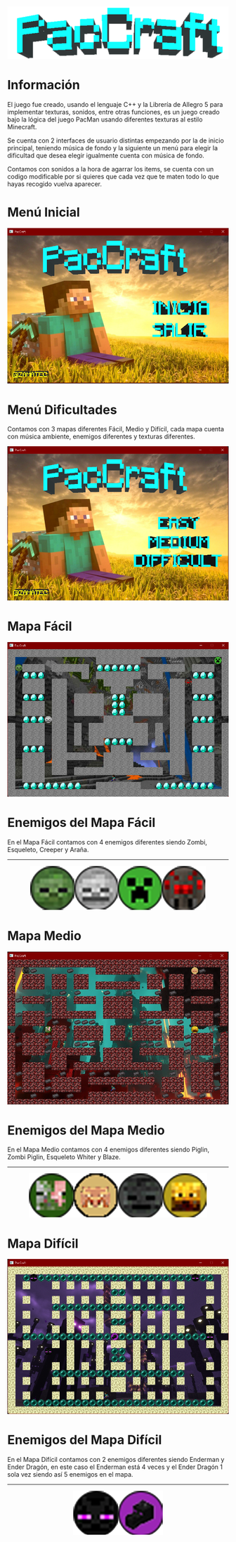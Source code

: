 <p align="center"><img src="PacCraft5/info/paccraft.png" alt="paccraft" height="120px"></p>

# Información

El juego fue creado, usando el lenguaje C++ y la Librería de Allegro 5 para implementar texturas, sonidos, entre otras funciones, es un juego creado bajo la lógica del juego PacMan usando diferentes texturas al estilo Minecraft.

Se cuenta con 2 interfaces de usuario distintas empezando por la de inicio principal, teniendo música de fondo y la siguiente un menú para elegir la dificultad que desea elegir igualmente cuenta con música de fondo.

Contamos con sonidos a la hora de agarrar los items, se cuenta con un codigo modificable por si quieres que cada vez que te maten todo lo que hayas recogido vuelva aparecer.

# Menú Inicial
<p align="center"><img src="PacCraft5/info/Inicio.png"></p>

# Menú Dificultades
Contamos con 3 mapas diferentes Fácil, Medio y Difícil, cada mapa cuenta con música ambiente, enemigos diferentes y texturas diferentes.
<p align="center"><img src="PacCraft5/info/niveles.png"></p>

# Mapa Fácil
<p align="center"><img src="PacCraft5/info/facil.png"></p>

# Enemigos del Mapa Fácil
En el Mapa Fácil contamos con 4 enemigos diferentes siendo Zombi, Esqueleto, Creeper y Araña.
<hr>
<p align="center"><img src="PacCraft5/info/enemigos_facil.png"></p>

# Mapa Medio
<p align="center"><img src="PacCraft5/info/medio.png"></p>

# Enemigos del Mapa Medio
En el Mapa Medio contamos con 4 enemigos diferentes siendo Piglin, Zombi Piglin, Esqueleto Whiter y Blaze.
<hr>
<p align="center"><img src="PacCraft5/info/enemigos_medio.png"></p>

# Mapa Difícil
<p align="center"><img src="PacCraft5/info/dificil.png"></p>

# Enemigos del Mapa Difícil
En el Mapa Difícil contamos con 2 enemigos diferentes siendo Enderman y Ender Dragón, en este caso el Enderman está 4 veces y el Ender Dragón 1 sola vez siendo así 5 enemigos en el mapa.
<hr>
<p align="center"><img src="PacCraft5/info/enemigos_dificil.png"></p>
